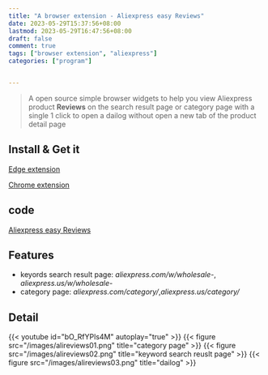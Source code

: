 ```yaml
---
title: "A browser extension - Aliexpress easy Reviews"
date: 2023-05-29T15:37:56+08:00
lastmod: 2023-05-29T16:47:56+08:00
draft: false
comment: true
tags: ["browser extension", "aliexpress"]
categories: ["program"]


---
```


> A open source simple browser widgets to help you view Aliexpress product **Reviews** on the search result page or category page with a single 1 click to open a dailog without open a new tab of the product detail page



## Install & Get it
  [Edge extension](https://microsoftedge.microsoft.com/addons/detail/bfjondiljolkhnelfidcmganfdfcjkjn)

  [Chrome extension](https://chrome.google.com/webstore/detail/jpejincpobgdepoapjhhjffigkmkggbf)


## code
 [Aliexpress easy Reviews](https://github.com/tiger-oy/alireviews)

## Features  

-  keyords search result page: *aliexpress.com/w/wholesale-*, *aliexpress.us/w/wholesale-*
-  category page: *aliexpress.com/category/*,*aliexpress.us/category/*


## Detail 


{{< youtube id="bO_RfYPls4M" autoplay="true" >}}
{{< figure src="/images/alireviews01.png" title="category page" >}}
{{< figure src="/images/alireviews02.png" title="keyword search reuslt page" >}}
{{< figure src="/images/alireviews03.png" title="dailog" >}}
